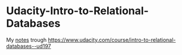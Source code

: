 # Udacity-Intro-to-Relational-Databases
My [notes](./notes.md) trough https://www.udacity.com/course/intro-to-relational-databases--ud197

